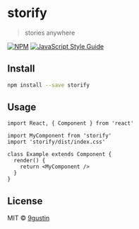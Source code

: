 # storify

> stories anywhere

[![NPM](https://img.shields.io/npm/v/storify.svg)](https://www.npmjs.com/package/storify) [![JavaScript Style Guide](https://img.shields.io/badge/code_style-standard-brightgreen.svg)](https://standardjs.com)

## Install

```bash
npm install --save storify
```

## Usage

```tsx
import React, { Component } from 'react'

import MyComponent from 'storify'
import 'storify/dist/index.css'

class Example extends Component {
  render() {
    return <MyComponent />
  }
}
```

## License

MIT © [9gustin](https://github.com/9gustin)
